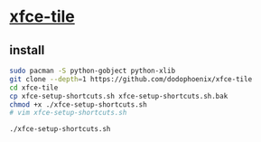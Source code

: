 # [xfce-tile](https://github.com/dodophoenix/xfce-tile)

## install

```sh
sudo pacman -S python-gobject python-xlib
git clone --depth=1 https://github.com/dodophoenix/xfce-tile
cd xfce-tile
cp xfce-setup-shortcuts.sh xfce-setup-shortcuts.sh.bak
chmod +x ./xfce-setup-shortcuts.sh
# vim xfce-setup-shortcuts.sh
```

```sh
./xfce-setup-shortcuts.sh
```
